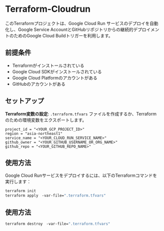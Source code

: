 # Terraform-Cloudrun



このTerraformプロジェクトは、Google Cloud Run サービスのデプロイを自動化し、Google Service AccountとGitHubリポジトリからの継続的デプロイメントのためのGoogle Cloud Buildトリガーを利用します。

## 前提条件
- Terraformがインストールされている
- Google Cloud SDKがインストールされている
- Google Cloud Platformのアカウントがある
- GitHubのアカウントがある

## セットアップ
**Terraform変数の設定**: `.terraform.tfvars` ファイルを作成するか、Terraformのための環境変数をエクスポートします。
```hcl
project_id = "<YOUR_GCP_PROJECT_ID>"
region = "asia-northeast1"
service_name = "<YOUR_CLOUD_RUN_SERVICE_NAME>"
github_owner = "<YOUR_GITHUB_USERNAME_OR_ORG_NAME>"
github_repo = "<YOUR_GITHUB_REPO_NAME>"
```

## 使用方法

Google Cloud Runサービスをデプロイするには、以下のTerraformコマンドを実行します：
```sh
terraform init
terraform apply　-var-file=".terraform.tfvars"
```

## 使用方法
```sh
terraform destroy　-var-file=".terraform.tfvars"
```

